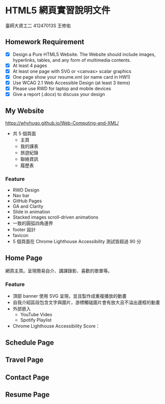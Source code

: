# HTML5 網頁實習說明文件
臺師大資工二 41247013S 王修佑
## Homework Requirement
- [x] Design a Pure HTML5 Website. The Website should include images, hyperlinks, tables, and any form of multimedia contents. 
- [x] At least 4 pages
- [x] At least one page with SVG or \<canvas> scalar graphics
- [x] One page show your resume.xml (or name card in HW1)
- [x] Use WCAG 2.1 Web Accessible Design (at least 3 items)
- [x] Please use RWD for laptop and mobile devices
- [x] Give a report (.docx) to discuss your design

## My Website
https://whyhugo.github.io/Web-Computing-and-XML/ 

- 共 5 個頁面
  - 主頁
  - 我的課表
  - 旅遊紀錄
  - 聯絡資訊
  - 履歷表
### Feature
- RWD Design
- Nav bar
- GitHub Pages
- GA and Clarity
- Slide in animation
- Stacked images scroll-driven animations
- 一致的圓弧四角邊界
- footer 設計
- favicon
- 5 個頁面在 Chrome Lighthouse Accessibility 測試皆超過 90 分

## Home Page
網頁主頁。呈現簡易自介、講課錄影、喜歡的歌單等。
### Feature
- 頂部 banner 使用 SVG 呈現，並且製作成重複播放的動畫
- 自我介紹區段包含文字與圖片，游標觸碰圖片會有放大且不溢出邊框的動畫
- 外部嵌入
  - YouTube Video
  - Spotify Playlist
- Chrome Lighthouse Accessibility Score：
## Schedule Page
## Travel Page

## Contact Page
## Resume Page